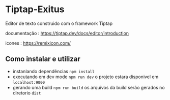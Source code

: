 # Tiptap-Exitus

Editor de texto construido com o framework Tiptap

documentação : https://tiptap.dev/docs/editor/introduction

icones : https://remixicon.com/

## Como instalar e utilizar

- instanlando dependências `npm install`
- executando em dev mode `npm run dev` o projeto estara disponivel em `localhost:9000`
- gerando uma build `npm run build` os arquivos da build serão gerados no diretorio `dist`
